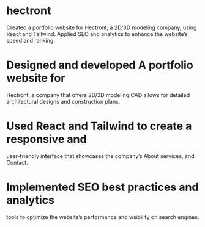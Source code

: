 # hectront
Created a portfolio website for Hectront, a 2D/3D modeling company, using React and Tailwind. Applied SEO and analytics to enhance the website’s speed and ranking.


# Designed and developed A portfolio website for
 Hectront, a company that offers  2D/3D modeling
 CAD allows for detailed architectural designs and
 construction plans.
# Used React and Tailwind to create a responsive and
 user-friendly interface that showcases the
 company’s  About services, and Contact.
# Implemented SEO best practices and analytics
 tools to optimize the website’s performance and
 visibility on search engines.
